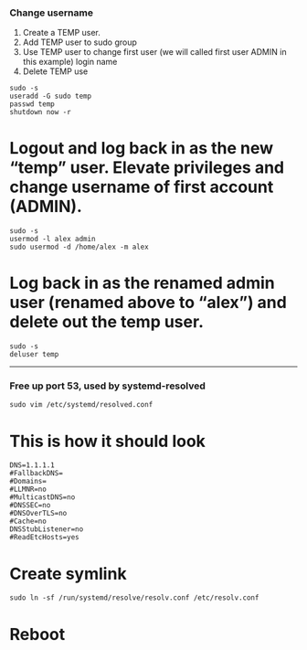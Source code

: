 ### Change username
1. Create a TEMP user.
2. Add TEMP user to sudo group
3. Use TEMP user to change first user (we will called first user ADMIN in this example) login name
4. Delete TEMP use

```
sudo -s
useradd -G sudo temp
passwd temp
shutdown now -r
```

# Logout and log back in as the new “temp” user. Elevate privileges and change username of first account (ADMIN).

```
sudo -s
usermod -l alex admin
sudo usermod -d /home/alex -m alex
```

# Log back in as the renamed admin user (renamed above to “alex”) and delete out the temp user.

```
sudo -s
deluser temp
```
-------------------------------------------------------------------------------------------------------------------
### Free up port 53, used by systemd-resolved

```
sudo vim /etc/systemd/resolved.conf
```

# This is how it should look

```
DNS=1.1.1.1
#FallbackDNS=
#Domains=
#LLMNR=no
#MulticastDNS=no
#DNSSEC=no
#DNSOverTLS=no
#Cache=no
DNSStubListener=no
#ReadEtcHosts=yes
```

# Create symlink

```
sudo ln -sf /run/systemd/resolve/resolv.conf /etc/resolv.conf
```

# Reboot
